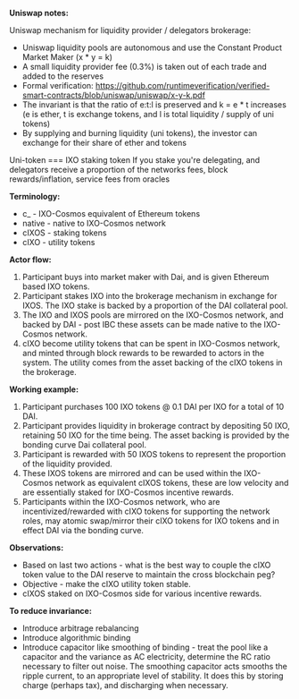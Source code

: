 **Uniswap notes:**

Uniswap mechanism for liquidity provider / delegators brokerage:
* Uniswap liquidity pools are autonomous and use the Constant Product Market Maker (x * y = k)
* A small liquidity provider fee (0.3%) is taken out of each trade and added to the reserves
* Formal verification: https://github.com/runtimeverification/verified-smart-contracts/blob/uniswap/uniswap/x-y-k.pdf
* The invariant is that the ratio of e:t:l is preserved and k = e * t increases (e is ether, t is exchange tokens, and l is total liquidity / supply of uni tokens)
* By supplying and burning liquidity (uni tokens), the investor can exchange for their share of ether and tokens

Uni-token === IXO staking token
If you stake you're delegating, and delegators receive a proportion of the networks fees, block rewards/inflation, service fees from oracles

**Terminology:**

* c_ - IXO-Cosmos equivalent of Ethereum tokens
* native - native to IXO-Cosmos network
* cIXOS - staking tokens 
* cIXO - utility tokens

**Actor flow:**

1. Participant buys into market maker with Dai, and is given Ethereum based IXO tokens.
2. Participant stakes IXO into the brokerage mechanism in exchange for IXOS. The IXO stake is backed by a proportion of the DAI collateral pool.
3. The IXO and IXOS pools are mirrored on the IXO-Cosmos network, and backed by DAI - post IBC these assets can be made native to the IXO-Cosmos network.
4. cIXO become utility tokens that can be spent in IXO-Cosmos network, and minted through block rewards to be rewarded to actors in the system. The utility comes from the asset backing of the cIXO tokens in the brokerage.

**Working example:**

1. Participant purchases 100 IXO tokens @ 0.1 DAI per IXO for a total of 10 DAI.
2. Participant provides liquidity in brokerage contract by depositing 50 IXO, retaining 50 IXO for the time being. The asset backing is provided by the bonding curve Dai collateral pool.
3. Participant is rewarded with 50 IXOS tokens to represent the proportion of the liquidity provided.
4. These IXOS tokens are mirrored and can be used within the IXO-Cosmos network as equivalent cIXOS tokens, these are low velocity and are essentially staked for IXO-Cosmos incentive rewards.
5. Participants within the IXO-Cosmos network, who are incentivized/rewarded with cIXO tokens for supporting the network roles, may atomic swap/mirror their cIXO tokens for IXO tokens and in effect DAI via the bonding curve.

**Observations:**

* Based on last two actions - what is the best way to couple the cIXO token value to the DAI reserve to maintain the cross blockchain peg?
* Objective - make the cIXO utility token stable.
* cIXOS staked on IXO-Cosmos side for various incentive rewards.

**To reduce invariance:**
* Introduce arbitrage rebalancing
* Introduce algorithmic binding
* Introduce capacitor like smoothing of binding - treat the pool like a capacitor and the variance as AC electricity, determine the RC ratio necessary to filter out noise. The smoothing capacitor acts smooths the ripple current, to an appropriate level of stability. It does this by storing charge (perhaps tax), and discharging when necessary.
